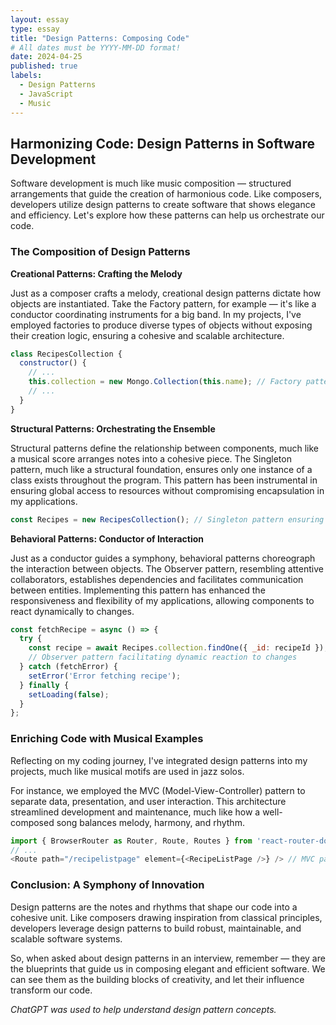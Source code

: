 ```yaml
---
layout: essay
type: essay
title: "Design Patterns: Composing Code"
# All dates must be YYYY-MM-DD format!
date: 2024-04-25
published: true
labels:
  - Design Patterns
  - JavaScript
  - Music
---
```


## Harmonizing Code: Design Patterns in Software Development

Software development is much like music composition — structured arrangements that guide the creation of harmonious code. Like composers, developers utilize design patterns to create software that shows elegance and efficiency. Let's explore how these patterns can help us orchestrate our code.

### The Composition of Design Patterns

**Creational Patterns: Crafting the Melody**

Just as a composer crafts a melody, creational design patterns dictate how objects are instantiated. Take the Factory pattern, for example — it's like a conductor coordinating instruments for a big band. In my projects, I've employed factories to produce diverse types of objects without exposing their creation logic, ensuring a cohesive and scalable architecture.

```javascript
class RecipesCollection {
  constructor() {
    // ...
    this.collection = new Mongo.Collection(this.name); // Factory pattern instantiation
    // ...
  }
}
```

**Structural Patterns: Orchestrating the Ensemble**

Structural patterns define the relationship between components, much like a musical score arranges notes into a cohesive piece. The Singleton pattern, much like a structural foundation, ensures only one instance of a class exists throughout the program. This pattern has been instrumental in ensuring global access to resources without compromising encapsulation in my applications.

```javascript
const Recipes = new RecipesCollection(); // Singleton pattern ensuring single instance
```

**Behavioral Patterns: Conductor of Interaction**

Just as a conductor guides a symphony, behavioral patterns choreograph the interaction between objects. The Observer pattern, resembling attentive collaborators, establishes dependencies and facilitates communication between entities. Implementing this pattern has enhanced the responsiveness and flexibility of my applications, allowing components to react dynamically to changes.

```javascript
const fetchRecipe = async () => {
  try {
    const recipe = await Recipes.collection.findOne({ _id: recipeId });
    // Observer pattern facilitating dynamic reaction to changes
  } catch (fetchError) {
    setError('Error fetching recipe');
  } finally {
    setLoading(false);
  }
};
```

### Enriching Code with Musical Examples

Reflecting on my coding journey, I've integrated design patterns into my projects, much like musical motifs are used in jazz solos.

For instance, we employed the MVC (Model-View-Controller) pattern to separate data, presentation, and user interaction. This architecture streamlined development and maintenance, much like how a well-composed song balances melody, harmony, and rhythm.

```javascript
import { BrowserRouter as Router, Route, Routes } from 'react-router-dom';
// ...
<Route path="/recipelistpage" element={<RecipeListPage />} /> // MVC pattern in routing
```

### Conclusion: A Symphony of Innovation

Design patterns are the notes and rhythms that shape our code into a cohesive unit. Like composers drawing inspiration from classical principles, developers leverage design patterns to build robust, maintainable, and scalable software systems.

So, when asked about design patterns in an interview, remember — they are the blueprints that guide us in composing elegant and efficient software. We can see them as the building blocks of creativity, and let their influence transform our code.


*ChatGPT was used to help understand design pattern concepts.*
